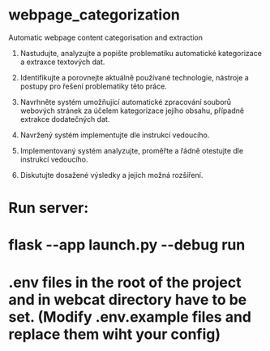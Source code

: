 # webpage_categorization
Automatic webpage content categorisation and extraction

1. Nastudujte, analyzujte a popište problematiku automatické kategorizace a extraxce textových dat.

2. Identifikujte a porovnejte aktuálně používané technologie, nástroje a postupy pro řešení problematiky této práce.

3. Navrhněte systém umožňující automatické zpracování souborů webových stránek za účelem kategorizace jejího obsahu, případně extrakce dodatečných dat.

4. Navržený systém implementujte dle instrukcí vedoucího.

5. Implementovaný systém analyzujte, proměřte a řádně otestujte dle instrukcí vedoucího.

6. Diskutujte dosažené výsledky a jejich možná rozšíření.

# Run server:
# flask --app launch.py --debug run


# .env files in the root of the project and in webcat directory have to be set. (Modify .env.example files and replace them wiht your config)